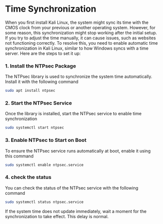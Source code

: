 # Time Synchronization

When you first install Kali Linux, the system might sync its time with the CMOS clock from your previous or another operating system. However, for some reason, this synchronization might stop working after the initial setup. If you try to adjust the time manually, it can cause issues, such as websites not functioning correctly. To resolve this, you need to enable automatic time synchronization in Kali Linux, similar to how Windows syncs with a time server. Here are the steps to set it up:

### 1. Install the NTPsec Package

The NTPsec library is used to synchronize the system time automatically. Install it with the following command

```bash
sudo apt install ntpsec
```

### 2. Start the NTPsec Service

Once the library is installed, start the NTPsec service to enable time synchronization

```bash
sudo systemctl start ntpsec
```

### 3. Enable NTPsec to Start on Boot

To ensure the NTPsec service runs automatically at boot, enable it using this command

```bash
sudo systemctl enable ntpsec.service
```

### 4. check the status

You can check the status of the NTPsec service with the following command

```bash
sudo systemctl status ntpsec.service
```

If the system time does not update immediately, wait a moment for the synchronization to take effect. This delay is normal.


